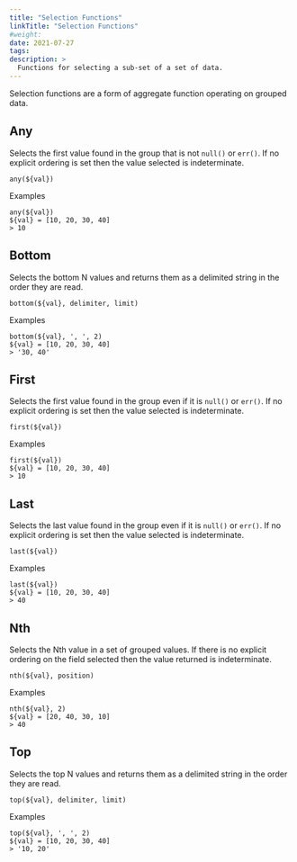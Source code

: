 ```yaml
---
title: "Selection Functions"
linkTitle: "Selection Functions"
#weight:
date: 2021-07-27
tags: 
description: >
  Functions for selecting a sub-set of a set of data.
---
```


Selection functions are a form of aggregate function operating on grouped data.

## Any

Selects the first value found in the group that is not `null()` or `err()`.
If no explicit ordering is set then the value selected is indeterminate.

```clike
any(${val})
```

Examples

```clike
any(${val})
${val} = [10, 20, 30, 40]
> 10
```


## Bottom

Selects the bottom N values and returns them as a delimited string in the order they are read.

```clike
bottom(${val}, delimiter, limit)
```

Examples

```clike
bottom(${val}, ', ', 2)
${val} = [10, 20, 30, 40]
> '30, 40'
```


## First

Selects the first value found in the group even if it is `null()` or `err()`.
If no explicit ordering is set then the value selected is indeterminate.

```clike
first(${val})
```

Examples

```clike
first(${val})
${val} = [10, 20, 30, 40]
> 10
```


## Last

Selects the last value found in the group even if it is `null()` or `err()`.
If no explicit ordering is set then the value selected is indeterminate.

```clike
last(${val})
```

Examples
```clike
last(${val})
${val} = [10, 20, 30, 40]
> 40
```


## Nth

Selects the Nth value in a set of grouped values.
If there is no explicit ordering on the field selected then the value returned is indeterminate.

```clike
nth(${val}, position)
```

Examples

```clike
nth(${val}, 2)
${val} = [20, 40, 30, 10]
> 40
```


## Top

Selects the top N values and returns them as a delimited string in the order they are read.

```clike
top(${val}, delimiter, limit)
```

Examples

```clike
top(${val}, ', ', 2)
${val} = [10, 20, 30, 40]
> '10, 20'
```


